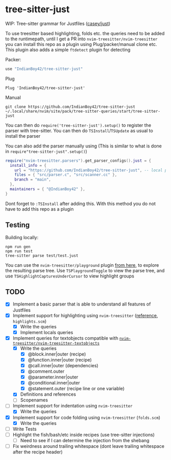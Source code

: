 # tree-sitter-just

WIP: Tree-sitter grammar for Justfiles ([casey/just](https://github.com/casey/just))

To use treesitter based highlighting, folds etc. the queries need to be added to the runtimepath, until I get a PR into `nvim-treesitter/nvim-treesitter` you can install this repo as a plugin using Plug/packer/manual clone etc. This plugin also adds a simple `ftdetect` plugin for detecting 

Packer:
```lua
use "IndianBoy42/tree-sitter-just"
```
Plug
```vimscript
Plug 'IndianBoy42/tree-sitter-just'
```
Manual
```
git clone https://github.com/IndianBoy42/tree-sitter-just ~/.local/share/nvim/site/pack/tree-sitter-queries/start/tree-sitter-just
```

You can then do `require('tree-sitter-just').setup()` to register the parser with tree-sitter. You can then do `TSInstall`/`TSUpdate` as usual to install the parser

You can also add the parser manually using (This is similar to what is done in `require"tree-sitter-just".setup()`)
```lua
require("nvim-treesitter.parsers").get_parser_configs().just = {
  install_info = {
    url = "https://github.com/IndianBoy42/tree-sitter-just", -- local path or git repo
    files = { "src/parser.c", "src/scanner.cc" },
    branch = "main",
  },
  maintainers = { "@IndianBoy42" },
}
```
Dont forget to `:TSInstall` after adding this. With this method you do not have to add this repo as a plugin

## Testing

Building locally:
```
npm run gen
npm run test
tree-sitter parse test/test.just
```

You can use the `nvim-treesitter/playground` plugin [from here](https://github.com/nvim-treesitter/playground), to explore the resulting parse tree. Use `TSPlaygroundToggle` to view the parse tree, and use `TSHighlightCapturesUnderCursor` to view highlight groups

## TODO

- [x] Implement a basic parser that is able to understand all features of Justfiles
- [x] Implement support for highlighting using `nvim-treesitter` ([reference](https://tree-sitter.github.io/tree-sitter/syntax-highlighting), `highlights.scm`)
  - [x] Write the queries
  - [x] Implement locals queries
- [x] Implement queries for textobjects compatible with [`nvim-treesitter/nvim-treesitter-textobjects`](https://github.com/nvim-treesitter/nvim-treesitter-textobjects)
  - [x] Write the queries
    - [x] @block.inner|outer (recipe)
    - [x] @function.inner|outer (recipe)
    - [x] @call.inner|outer (dependencies)
    - [x] @comment.outer
    - [x] @parameter.inner|outer
    - [x] @conditional.inner|outer
    - [x] @statement.outer (recipe line or one variable)
  - [x] Definitions and references
  - [ ] Scopenames
- [ ] Implement support for indentation using `nvim-treesitter`
  - [x] Write the queries
- [x] Implement support for code folding using `nvim-treesitter` (`folds.scm`)
  - [x] Write the queries
- [ ] Write Tests
- [ ] Highlight the fish/bash/etc inside recipes (use tree-sitter injections)
    - [ ] Need to see if I can determine the injection from the shebang
- [ ] Fix weirdness around trailing whitespace (dont leave trailing whitespace after the recipe header)
